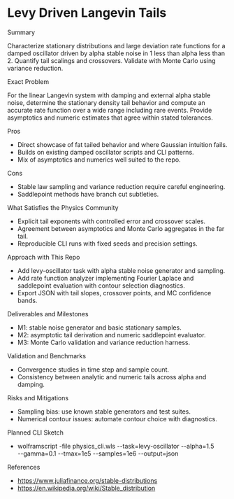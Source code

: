 # Levy Driven Langevin Tails

Summary

Characterize stationary distributions and large deviation rate functions for a
damped oscillator driven by alpha stable noise in 1 less than alpha less than 2.
Quantify tail scalings and crossovers. Validate with Monte Carlo using variance
reduction.

Exact Problem

For the linear Langevin system with damping and external alpha stable noise,
determine the stationary density tail behavior and compute an accurate rate
function over a wide range including rare events. Provide asymptotics and
numeric estimates that agree within stated tolerances.

Pros

- Direct showcase of fat tailed behavior and where Gaussian intuition fails.
- Builds on existing damped oscillator scripts and CLI patterns.
- Mix of asymptotics and numerics well suited to the repo.

Cons

- Stable law sampling and variance reduction require careful engineering.
- Saddlepoint methods have branch cut subtleties.

What Satisfies the Physics Community

- Explicit tail exponents with controlled error and crossover scales.
- Agreement between asymptotics and Monte Carlo aggregates in the far tail.
- Reproducible CLI runs with fixed seeds and precision settings.

Approach with This Repo

- Add levy-oscillator task with alpha stable noise generator and sampling.
- Add rate function analyzer implementing Fourier Laplace and saddlepoint
  evaluation with contour selection diagnostics.
- Export JSON with tail slopes, crossover points, and MC confidence bands.

Deliverables and Milestones

- M1: stable noise generator and basic stationary samples.
- M2: asymptotic tail derivation and numeric saddlepoint evaluator.
- M3: Monte Carlo validation and variance reduction harness.

Validation and Benchmarks

- Convergence studies in time step and sample count.
- Consistency between analytic and numeric tails across alpha and damping.

Risks and Mitigations

- Sampling bias: use known stable generators and test suites.
- Numerical contour issues: automate contour choice with diagnostics.

Planned CLI Sketch

- wolframscript -file physics_cli.wls --task=levy-oscillator --alpha=1.5 \
  --gamma=0.1 --tmax=1e5 --samples=1e6 --output=json

References

- https://www.juliafinance.org/stable-distributions
- https://en.wikipedia.org/wiki/Stable_distribution

